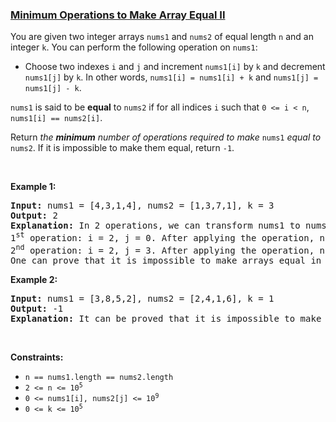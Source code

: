 ### [Minimum Operations to Make Array Equal II](https://leetcode.com/problems/minimum-operations-to-make-array-equal-ii)

<p>You are given two integer arrays <code>nums1</code> and <code>nums2</code> of equal length <code>n</code> and an integer <code>k</code>. You can perform the following operation on <code>nums1</code>:</p>

<ul>
	<li>Choose two indexes <code>i</code> and <code>j</code> and increment <code>nums1[i]</code> by <code>k</code> and decrement <code>nums1[j]</code> by <code>k</code>. In other words, <code>nums1[i] = nums1[i] + k</code> and <code>nums1[j] = nums1[j] - k</code>.</li>
</ul>

<p><code>nums1</code> is said to be <strong>equal</strong> to <code>nums2</code> if for all indices <code>i</code> such that <code>0 &lt;= i &lt; n</code>, <code>nums1[i] == nums2[i]</code>.</p>

<p>Return <em>the <strong>minimum</strong> number of operations required to make </em><code>nums1</code><em> equal to </em><code>nums2</code>. If it is impossible to make them equal, return <code>-1</code>.</p>

<p>&nbsp;</p>
<p><strong class="example">Example 1:</strong></p>

<pre>
<strong>Input:</strong> nums1 = [4,3,1,4], nums2 = [1,3,7,1], k = 3
<strong>Output:</strong> 2
<strong>Explanation:</strong> In 2 operations, we can transform nums1 to nums2.
1<sup>st</sup> operation: i = 2, j = 0. After applying the operation, nums1 = [1,3,4,4].
2<sup>nd</sup> operation: i = 2, j = 3. After applying the operation, nums1 = [1,3,7,1].
One can prove that it is impossible to make arrays equal in fewer operations.</pre>

<p><strong class="example">Example 2:</strong></p>

<pre>
<strong>Input:</strong> nums1 = [3,8,5,2], nums2 = [2,4,1,6], k = 1
<strong>Output:</strong> -1
<strong>Explanation:</strong> It can be proved that it is impossible to make the two arrays equal.
</pre>

<p>&nbsp;</p>
<p><strong>Constraints:</strong></p>

<ul>
	<li><code>n == nums1.length == nums2.length</code></li>
	<li><code>2 &lt;= n &lt;= 10<sup>5</sup></code></li>
	<li><code>0 &lt;= nums1[i], nums2[j] &lt;= 10<sup>9</sup></code></li>
	<li><code>0 &lt;= k &lt;= 10<sup>5</sup></code></li>
</ul>
